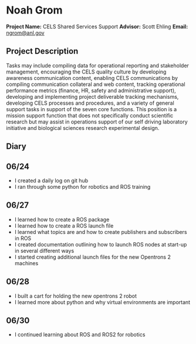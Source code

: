 # Noah Grom
**Project Name:** CELS Shared Services Support **Advisor:** Scott Ehling **Email:** ngrom@anl.gov

## Project Description
Tasks may include compiling data for operational reporting and stakeholder management, encouraging the CELS quality culture by developing awareness communication content, enabling CELS communications by compiling communication collateral and web content, tracking operational performance metrics (finance, HR, safety and administrative support), developing and implementing project deliverable tracking mechanisms, developing CELS processes and procedures, and a variety of general support tasks in support of the seven core functions. This position is a mission support function that does not specifically conduct scientific research but may assist in operations support of our self driving laboratory initiative and biological sciences research experimental design.

## Diary

## 06/24
* I created a daily log on git hub
* I ran through some python for robotics and ROS training

## 06/27
* I learned how to create a ROS package
* I learned how to create a ROS launch file
* I learned what topics are and how to create publishers and subscribers in ROS
* I created documentation outlining how to launch ROS nodes at start-up in several different ways
* I started creating additional launch files for the new Opentrons 2 machines

## 06/28
* I built a cart for holding the new opentrons 2 robot
* I learned more about python and why virtual environments are important

## 06/30
* I continued learning about ROS and ROS2 for robotics
